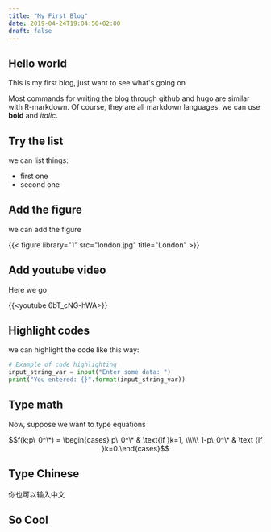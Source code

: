 ```yaml
---
title: "My First Blog"
date: 2019-04-24T19:04:50+02:00
draft: false
---
```


## Hello world

This is my first blog, just want to see what's going on

Most commands for writing the blog through github and hugo are similar with R-markdown. Of course, they are all markdown languages. we can use __bold__ and *italic*.


## Try the list

we can list things:

* first one
* second one

## Add the figure

we can add the figure

{{< figure library="1" src="london.jpg" title="London" >}}


## Add youtube video

Here we go

{{<youtube 6bT_cNG-hWA>}}

## Highlight codes

we can highlight the code like this way:

```python
# Example of code highlighting
input_string_var = input("Enter some data: ")
print("You entered: {}".format(input_string_var))
```

## Type math

Now, suppose we want to type equations

$$f(k;p\_0^\*) = \begin{cases} p\_0^\* & \text{if }k=1, \\\\\\
1-p\_0^\* & \text {if }k=0.\end{cases}$$

## Type Chinese

你也可以输入中文

## So Cool
